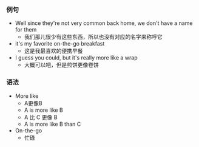 ### 例句

- Well since they're not very common back home, we don't have a name for them
  - 我们那儿很少有这些东西，所以也没有对应的名字来称呼它
- it's my favorite on-the-go breakfast
  - 这是我最喜欢的便携早餐
- I guess you could, but it's really more like a wrap
  - 大概可以吧，但是煎饼更像卷饼

### 语法

- More like
  - A更像B
  - A is more like B
  - A 比 C 更像 B
  - A is more like B than C
- On-the-go
  - 忙碌